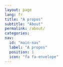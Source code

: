```yaml
---
layout: page
lang: fr
title: "A propos"
subtitle: "About"
permalink: /about/
categories:
nav:
  id: "main-nav"
  label: "A propos"
  position: 1
  icon: "fa fa-envelope"
---
```

